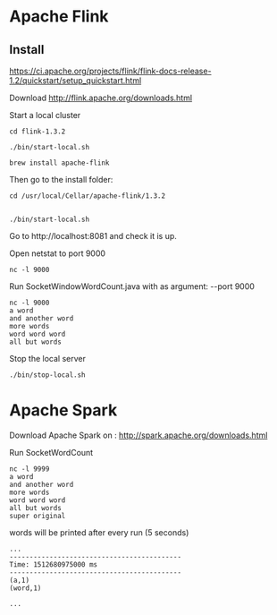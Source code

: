 # Apache Flink

## Install
https://ci.apache.org/projects/flink/flink-docs-release-1.2/quickstart/setup_quickstart.html

Download
http://flink.apache.org/downloads.html

Start a local cluster
```
cd flink-1.3.2

./bin/start-local.sh

```


```
brew install apache-flink
```

Then go to the install folder:

```
cd /usr/local/Cellar/apache-flink/1.3.2


./bin/start-local.sh
```


Go to http://localhost:8081 and check it is up.

Open netstat to port 9000
```
nc -l 9000
```

Run SocketWindowWordCount.java with as argument:  --port 9000


```
nc -l 9000
a word
and another word
more words
word word word
all but words
```


Stop the local server
```
./bin/stop-local.sh
```

# Apache Spark

Download Apache Spark on : http://spark.apache.org/downloads.html


Run SocketWordCount
```
nc -l 9999
a word
and another word
more words
word word word
all but words
super original
```

words will be printed after every run (5 seconds)

```
...
-------------------------------------------
Time: 1512680975000 ms
-------------------------------------------
(a,1)
(word,1)

...
```
